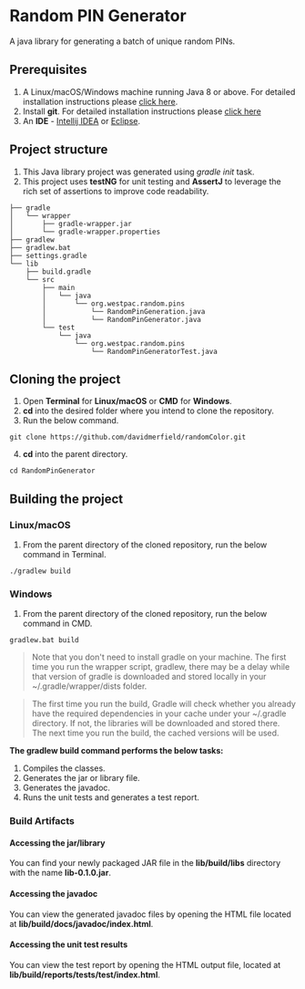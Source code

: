 # Random PIN Generator 
A java library for generating a batch of unique random PINs.

## Prerequisites
1. A Linux/macOS/Windows machine running Java 8 or above. For detailed installation instructions please [click here](https://java.com/en/download/help/download_options.html). 
2. Install **git**. For detailed installation instructions please [click here](https://git-scm.com/book/en/v2/Getting-Started-Installing-Git)
3. An **IDE** - [Intellij IDEA](https://www.jetbrains.com/idea/) or [Eclipse](https://www.eclipse.org/downloads/).

## Project structure

1. This Java library project was generated using *gradle init* task.
2. This project uses **testNG** for unit testing and **AssertJ** to leverage the rich set of assertions to improve code readability. 

```$xslt
├── gradle 
│   └── wrapper
│       ├── gradle-wrapper.jar
│       └── gradle-wrapper.properties
├── gradlew 
├── gradlew.bat 
├── settings.gradle 
└── lib
    ├── build.gradle 
    └── src
        ├── main
        │   └── java 
        │       └── org.westpac.random.pins
        │           └── RandomPinGeneration.java
        │           └── RandomPinGenerator.java
        └── test
            └── java 
                └── org.westpac.random.pins
                    └── RandomPinGeneratorTest.java
```

## Cloning the project
1. Open **Terminal** for **Linux/macOS** or **CMD** for **Windows**.
2. **cd** into the desired folder where you intend to clone the repository.
3. Run the below command. 
```$xslt
git clone https://github.com/davidmerfield/randomColor.git
```
4. **cd** into the parent directory.
```$xslt
cd RandomPinGenerator
```

## Building the project
### Linux/macOS
1. From the parent directory of the cloned repository, run the below command in Terminal.
```$xslt
./gradlew build
```

### Windows
1. From the parent directory of the cloned repository, run the below command in CMD.
```$xslt
gradlew.bat build
```

> Note that you don't need to install gradle on your machine. The first time you run the wrapper script, gradlew, there may be a delay while that version of gradle is downloaded and stored locally in your ~/.gradle/wrapper/dists folder.

> The first time you run the build, Gradle will check whether you already have the required dependencies in your cache under your ~/.gradle directory. If not, the libraries will be downloaded and stored there. The next time you run the build, the cached versions will be used. 

**The gradlew build command performs the below tasks:**
1. Compiles the classes.
2. Generates the jar or library file.
3. Generates the javadoc.
4. Runs the unit tests and generates a test report.

### Build Artifacts
#### Accessing the jar/library
You can find your newly packaged JAR file in the **lib/build/libs** directory with the name **lib-0.1.0.jar**.

#### Accessing the javadoc
You can view the generated javadoc files by opening the HTML file located at **lib/build/docs/javadoc/index.html**.

#### Accessing the unit test results
You can view the test report by opening the HTML output file, located at **lib/build/reports/tests/test/index.html**.
